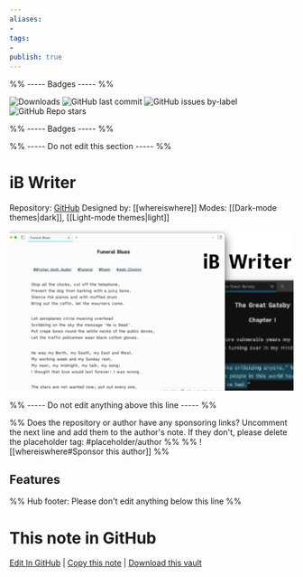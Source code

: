 ```yaml
---
aliases:
- 
tags: 
- 
publish: true
---
```


%% ----- Badges ----- %%

![Downloads](https://img.shields.io/badge/downloads-5905-573E7A?style=for-the-badge&logo=)
![GitHub last commit](https://img.shields.io/github/last-commit/whereiswhere/iB-Writer?color=573E7A&label=last%20update&logo=github&style=for-the-badge)
![GitHub issues by-label](https://img.shields.io/github/issues/whereiswhere/iB-Writer/help%20wanted?color=573E7A&logo=github&style=for-the-badge) 
![GitHub Repo stars](https://img.shields.io/github/stars/whereiswhere/iB-Writer?color=573E7A&logo=github&style=for-the-badge)

%% ----- Badges ----- %%

%% ----- Do not edit this section ----- %%

# iB Writer

Repository: [GitHub](https://github.com/whereiswhere/iB-Writer)
Designed by: [[whereiswhere]]
Modes: [[Dark-mode themes|dark]], [[Light-mode themes|light]]



![screenshot](https://github.com/whereiswhere/iB-Writer/raw/HEAD/store-screenshot.png)

%% ----- Do not edit anything above this line ----- %% 

%% Does the repository or author have any sponsoring links? Uncomment the next line and add them to the author's note. If they don't, please delete the placeholder tag: #placeholder/author %%
%% ![[whereiswhere#Sponsor this author]] %%


## Features



%% Hub footer: Please don't edit anything below this line %%

# This note in GitHub

<span class="git-footer">[Edit In GitHub](https://github.dev/obsidian-community/obsidian-hub/blob/main/02%20-%20Community%20Expansions/02.05%20All%20Community%20Expansions/Themes/iB%20Writer.md "git-hub-edit-note") | [Copy this note](https://raw.githubusercontent.com/obsidian-community/obsidian-hub/main/02%20-%20Community%20Expansions/02.05%20All%20Community%20Expansions/Themes/iB%20Writer.md "git-hub-copy-note") | [Download this vault](https://github.com/obsidian-community/obsidian-hub/archive/refs/heads/main.zip "git-hub-download-vault") </span>
